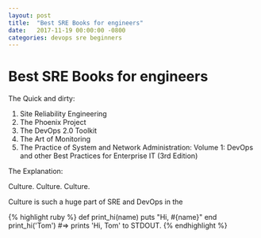 ```yaml
---
layout: post
title:  "Best SRE Books for engineers"
date:   2017-11-19 00:00:00 -0800
categories: devops sre beginners
---
```

# Best SRE Books for engineers

The Quick and dirty:
1. Site Reliability Engineering
2. The Phoenix Project
3. The DevOps 2.0 Toolkit
4. The Art of Monitoring
5. The Practice of System and Network Administration: Volume 1: DevOps and other Best Practices for Enterprise IT (3rd Edition)

The Explanation:

Culture. Culture. Culture.

Culture is such a huge part of SRE and DevOps in the

{% highlight ruby %}
def print_hi(name)
  puts "Hi, #{name}"
end
print_hi('Tom')
#=> prints 'Hi, Tom' to STDOUT.
{% endhighlight %}
